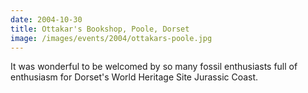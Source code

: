 ```yaml
---
date: 2004-10-30
title: Ottakar's Bookshop, Poole, Dorset
image: /images/events/2004/ottakars-poole.jpg
---
```


It was wonderful to be welcomed by so many fossil enthusiasts full of enthusiasm for Dorset's World Heritage Site Jurassic Coast.

